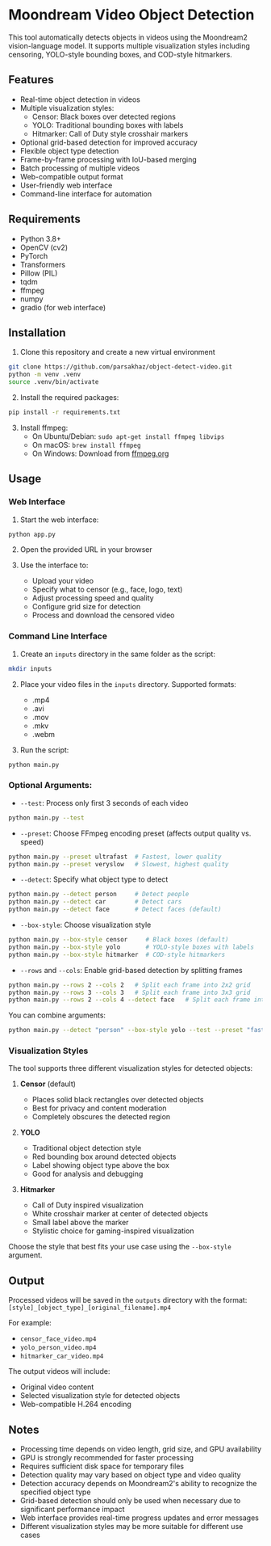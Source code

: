 # Moondream Video Object Detection

This tool automatically detects objects in videos using the Moondream2 vision-language model. It supports multiple visualization styles including censoring, YOLO-style bounding boxes, and COD-style hitmarkers.

## Features

- Real-time object detection in videos
- Multiple visualization styles:
  - Censor: Black boxes over detected regions
  - YOLO: Traditional bounding boxes with labels
  - Hitmarker: Call of Duty style crosshair markers
- Optional grid-based detection for improved accuracy
- Flexible object type detection
- Frame-by-frame processing with IoU-based merging
- Batch processing of multiple videos
- Web-compatible output format
- User-friendly web interface
- Command-line interface for automation

## Requirements

- Python 3.8+
- OpenCV (cv2)
- PyTorch
- Transformers
- Pillow (PIL)
- tqdm
- ffmpeg
- numpy
- gradio (for web interface)

## Installation

1. Clone this repository and create a new virtual environment
~~~bash
git clone https://github.com/parsakhaz/object-detect-video.git
python -m venv .venv
source .venv/bin/activate
~~~
2. Install the required packages:
~~~bash
pip install -r requirements.txt
~~~
3. Install ffmpeg:
   - On Ubuntu/Debian: `sudo apt-get install ffmpeg libvips`
   - On macOS: `brew install ffmpeg`
   - On Windows: Download from [ffmpeg.org](https://ffmpeg.org/download.html)

## Usage

### Web Interface

1. Start the web interface:
~~~bash
python app.py
~~~

2. Open the provided URL in your browser

3. Use the interface to:
   - Upload your video
   - Specify what to censor (e.g., face, logo, text)
   - Adjust processing speed and quality
   - Configure grid size for detection
   - Process and download the censored video

### Command Line Interface

1. Create an `inputs` directory in the same folder as the script:
~~~bash
mkdir inputs
~~~

2. Place your video files in the `inputs` directory. Supported formats:
   - .mp4
   - .avi
   - .mov
   - .mkv
   - .webm

3. Run the script:
~~~bash
python main.py
~~~

### Optional Arguments:
- `--test`: Process only first 3 seconds of each video
~~~bash
python main.py --test
~~~

- `--preset`: Choose FFmpeg encoding preset (affects output quality vs. speed)
~~~bash
python main.py --preset ultrafast  # Fastest, lower quality
python main.py --preset veryslow   # Slowest, highest quality
~~~

- `--detect`: Specify what object type to detect
~~~bash
python main.py --detect person     # Detect people
python main.py --detect car        # Detect cars
python main.py --detect face       # Detect faces (default)
~~~

- `--box-style`: Choose visualization style
~~~bash
python main.py --box-style censor     # Black boxes (default)
python main.py --box-style yolo       # YOLO-style boxes with labels
python main.py --box-style hitmarker  # COD-style hitmarkers
~~~

- `--rows` and `--cols`: Enable grid-based detection by splitting frames
~~~bash
python main.py --rows 2 --cols 2   # Split each frame into 2x2 grid
python main.py --rows 3 --cols 3   # Split each frame into 3x3 grid
python main.py --rows 2 --cols 4 --detect face   # Split each frame into 2x4 grid and censor faces
~~~

You can combine arguments:
~~~bash
python main.py --detect "person" --box-style yolo --test --preset "fast" --rows 2 --cols 2
~~~

### Visualization Styles

The tool supports three different visualization styles for detected objects:

1. **Censor** (default)
   - Places solid black rectangles over detected objects
   - Best for privacy and content moderation
   - Completely obscures the detected region

2. **YOLO**
   - Traditional object detection style
   - Red bounding box around detected objects
   - Label showing object type above the box
   - Good for analysis and debugging

3. **Hitmarker**
   - Call of Duty inspired visualization
   - White crosshair marker at center of detected objects
   - Small label above the marker
   - Stylistic choice for gaming-inspired visualization

Choose the style that best fits your use case using the `--box-style` argument.

## Output

Processed videos will be saved in the `outputs` directory with the format:
`[style]_[object_type]_[original_filename].mp4`

For example:
- `censor_face_video.mp4`
- `yolo_person_video.mp4`
- `hitmarker_car_video.mp4`

The output videos will include:
- Original video content
- Selected visualization style for detected objects
- Web-compatible H.264 encoding

## Notes

- Processing time depends on video length, grid size, and GPU availability
- GPU is strongly recommended for faster processing
- Requires sufficient disk space for temporary files
- Detection quality may vary based on object type and video quality
- Detection accuracy depends on Moondream2's ability to recognize the specified object type
- Grid-based detection should only be used when necessary due to significant performance impact
- Web interface provides real-time progress updates and error messages
- Different visualization styles may be more suitable for different use cases